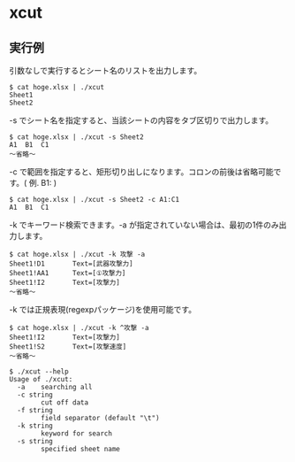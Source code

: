 # xcut

## 実行例
引数なしで実行するとシート名のリストを出力します。  
```
$ cat hoge.xlsx | ./xcut
Sheet1
Sheet2
```

-s でシート名を指定すると、当該シートの内容をタブ区切りで出力します。
```
$ cat hoge.xlsx | ./xcut -s Sheet2
A1	B1	C1
～省略～
```

-c で範囲を指定すると、矩形切り出しになります。コロンの前後は省略可能です。( 例. B1: )
```
$ cat hoge.xlsx | ./xcut -s Sheet2 -c A1:C1
A1	B1	C1
```

-k でキーワード検索できます。-a が指定されていない場合は、最初の1件のみ出力します。
```
$ cat hoge.xlsx | ./xcut -k 攻撃 -a
Sheet1!D1       Text=[武器攻撃力]
Sheet1!AA1      Text=[①攻撃力]
Sheet1!I2       Text=[攻撃力]
～省略～
```

-k では正規表現(regexpパッケージ)を使用可能です。
```
$ cat hoge.xlsx | ./xcut -k ^攻撃 -a
Sheet1!I2       Text=[攻撃力]
Sheet1!S2       Text=[攻撃速度]
～省略～
```

```
$ ./xcut --help
Usage of ./xcut:
  -a    searching all
  -c string
        cut off data
  -f string
        field separator (default "\t")
  -k string
        keyword for search
  -s string
        specified sheet name
```


